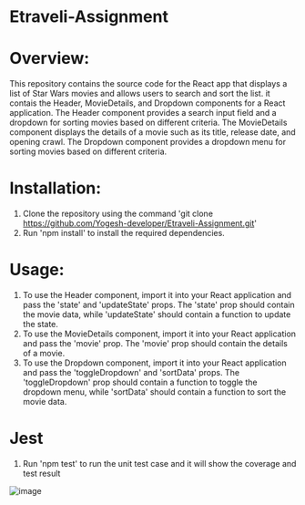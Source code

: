 # Etraveli-Assignment

# Overview:

This repository contains the source code for the React app that displays a list of Star Wars movies and allows users to search and sort the list. it contais the Header, MovieDetails, and Dropdown components for a React application. The Header component provides a search input field and a dropdown for sorting movies based on different criteria. The MovieDetails component displays the details of a movie such as its title, release date, and opening crawl. The Dropdown component provides a dropdown menu for sorting movies based on different criteria.

# Installation:
1. Clone the repository using the command 'git clone https://github.com/Yogesh-developer/Etraveli-Assignment.git'
2. Run 'npm install' to install the required dependencies.

# Usage:
1. To use the Header component, import it into your React application and pass the 'state' and 'updateState' props. The 'state' prop should contain the movie data, while 'updateState' should contain a function to update the state.
2. To use the MovieDetails component, import it into your React application and pass the 'movie' prop. The 'movie' prop should contain the details of a movie.
3. To use the Dropdown component, import it into your React application and pass the 'toggleDropdown' and 'sortData' props. The 'toggleDropdown' prop should contain a function to toggle the dropdown menu, while 'sortData' should contain a function to sort the movie data.

# Jest
1. Run 'npm test' to run the unit test case and it will show the coverage and test result

![image](https://user-images.githubusercontent.com/48433068/221798556-2e3cc537-69c6-4c75-a876-0f7bed549edf.png)
